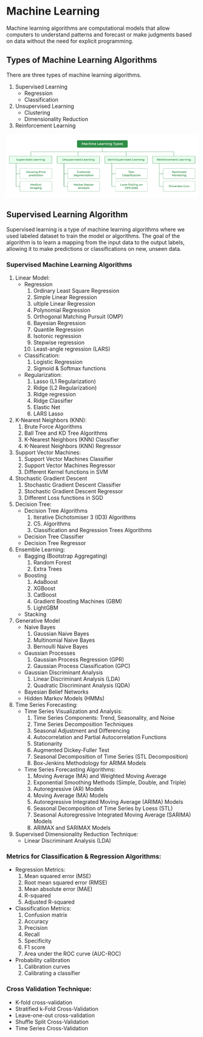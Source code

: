 # Machine Learning

Machine learning algorithms are computational models that allow computers to understand patterns and forecast or make judgments based on data without the need for explicit programming.

## Types of Machine Learning Algorithms
There are three types of machine learning algorithms.

1. Supervised Learning
    - Regression
    - Classification
2. Unsupervised Learning
    - Clustering
    - Dimensionality Reduction
3. Reinforcement Learning

![machine learning](image.png)

## Supervised Learning Algorithm

Supervised learning is a type of machine learning algorithms where we used labeled dataset to train the model or algorithms. The goal of the algorithm is to learn a mapping from the input data to the output labels, allowing it to make predictions or classifications on new, unseen data.

### Supervised Machine Learning Algorithms

1. Linear Model:
    - Regression
        1. Ordinary Least Square Regression
        2. Simple Linear Regression
        3. ultiple Linear Regression
        4. Polynomial Regression
        5. Orthogonal Matching Pursuit (OMP)
        5. Bayesian Regression
        6. Quantile Regression
        7. Isotonic regression
        8. Stepwise regression
        9. Least-angle regression (LARS)
    - Classification:
        1. Logistic Regression
        2. Sigmoid & Softmax functions
    - Regularization:
        1. Lasso (L1 Regularization)
        2. Ridge (L2 Regularization)
        3. Ridge regression
        4. Ridge Classifier
        5. Elastic Net
        6. LARS Lasso
2. K-Nearest Neighbors (KNN):
    1. Brute Force Algorithms
    2. Ball Tree and KD Tree Algorithms
    3. K-Nearest Neighbors (KNN) Classifier
    4. K-Nearest Neighbors (KNN) Regressor
3. Support Vector Machines:
    1. Support Vector Machines Classifier
    1. Support Vector Machines Regressor
    1. Different Kernel functions in SVM
4. Stochastic Gradient Descent
    1. Stochastic Gradient Descent Classifier
    2. Stochastic Gradient Descent Regressor 
    3. Different Loss functions in SGD
5. Decision Tree:
    - Decision Tree Algorithms
        1. Iterative Dichotomiser 3 (ID3) Algorithms
        2. C5. Algorithms
        3. Classification and Regression Trees Algorithms
    - Decision Tree Classifier
    - Decision Tree Regressor
6. Ensemble Learning:
    - Bagging (Bootstrap Aggregating)
        1. Random Forest
        2. Extra Trees
    - Boosting
        1. AdaBoost
        2. XGBoost
        3. CatBoost
        4. Gradient Boosting Machines (GBM)
        5. LightGBM
    - Stacking
7. Generative Model
    - Naive Bayes
        1. Gaussian Naive Bayes
        2. Multinomial Naive Bayes
        3. Bernoulli Naive Bayes
    - Gaussian Processes
        1. Gaussian Process Regression (GPR)
        2. Gaussian Process Classification (GPC)
    - Gaussian Discriminant Analysis
        1. Linear Discriminant Analysis (LDA)
        2. Quadratic Discriminant Analysis (QDA)
    - Bayesian Belief Networks
    - Hidden Markov Models (HMMs)
8. Time Series Forecasting:
    - Time Series Visualization and Analysis:
        1. Time Series Components: Trend, Seasonality, and Noise
        2. Time Series Decomposition Techniques
        3. Seasonal Adjustment and Differencing
        4. Autocorrelation and Partial Autocorrelation Functions
        5. Stationarity
        6. Augmented Dickey-Fuller Test
        7.  Seasonal Decomposition of Time Series (STL Decomposition)
        8. Box-Jenkins Methodology for ARIMA Models
    - Time Series Forecasting Algorithms:
        1. Moving Average (MA) and Weighted Moving Average
        2. Exponential Smoothing Methods (Simple, Double, and Triple)
        3. Autoregressive (AR) Models
        4. Moving Average (MA) Models
        5. Autoregressive Integrated Moving Average (ARIMA) Models
        6. Seasonal Decomposition of Time Series by Loess (STL)
        7. Seasonal Autoregressive Integrated Moving Average (SARIMA) Models
        8. ARIMAX and SARIMAX Models
9. Supervised Dimensionality Reduction Technique:
    - Linear Discriminant Analysis (LDA)

### Metrics for Classification & Regression Algorithms:

- Regression Metrics:
    1. Mean squared error (MSE)
    2. Root mean squared error (RMSE)
    3. Mean absolute error (MAE)
    4. R-squared
    5. Adjusted R-squared
- Classification Metrics:
    1. Confusion matrix
    2. Accuracy
    3. Precision
    4. Recall
    5. Specificity
    6. F1 score
    7. Area under the ROC curve (AUC-ROC)
- Probability calibration
    1. Calibration curves
    2. Calibrating a classifier

### Cross Validation Technique:
- K-fold cross-validation
- Stratified k-Fold Cross-Validation
- Leave-one-out cross-validation
- Shuffle Split Cross-Validation
- Time Series Cross-Validation